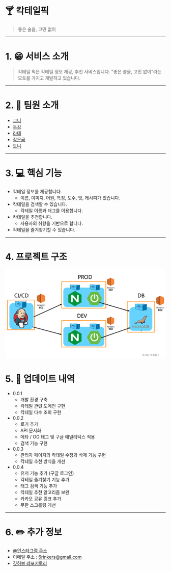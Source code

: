 # :cocktail: 칵테일픽
> 좋은 술을, 고민 없이
---


# 1. :grin: 서비스 소개
> 칵테일 픽은 칵테일 정보 제공, 추천 서비스입니다. "좋은 술을, 고민 없이"라는 모토를 가지고 개발하고 있습니다.
---


# 2. :two_men_holding_hands: 팀원 소개
* [그니](https://github.com/KueNiYam)
* [두강](https://github.com/ParkDooWon)
* [라테](https://github.com/minuyim)
* [작은곰](https://github.com/KimGyeong)
* [토니](https://github.com/toneyparky)
---


# 3. :computer: 핵심 기능
* 칵테일 정보를 제공합니다.
    * 이름, 이미지, 어원, 특징, 도수, 맛, 레시피가 있습니다.
* 칵테일을 검색할 수 있습니다.
    * 칵테일 이름과 태그를 이용합니다.
* 칵테일을 추천합니다.
    * 사용자의 취향을 기반으로 합니다.
* 칵테일을 즐겨찾기할 수 있습니다.
---

# 4. 프로젝트 구조
<p align="center"><img src="images/architecture.png"></p>


# 5. :open_file_folder: 업데이트 내역
* 0.0.1
    * 개발 환경 구축
    * 칵테일 관련 도메인 구현
    * 칵테일 다수 조회 구현
* 0.0.2
    * 로거 추가
    * API 문서화
    * 메타 / OG 태그 및 구글 애널리틱스 적용
    * 검색 기능 구현
* 0.0.3
    * 관리자 페이지의 칵테일 수정과 삭제 기능 구현
    * 칵테일 추천 방식을 개선
* 0.0.4
    * 유저 기능 추가 (구글 로그인)
    * 칵테일 즐겨찾기 기능 추가
    * 태그 검색 기능 추가
    * 칵테일 추천 알고리즘 보완
    * 카카오 공유 링크 추가
    * 무한 스크롤링 개선
---


# 6. :pencil2: 추가 정보
- [@인스타그램 주소](https://instagram.com/cocktail_pick)
- 이메일 주소 : 6rinkers@gmail.com
- [깃허브 레포지토리](https://github.com/woowacourse-teams/2020-6rinkers/)